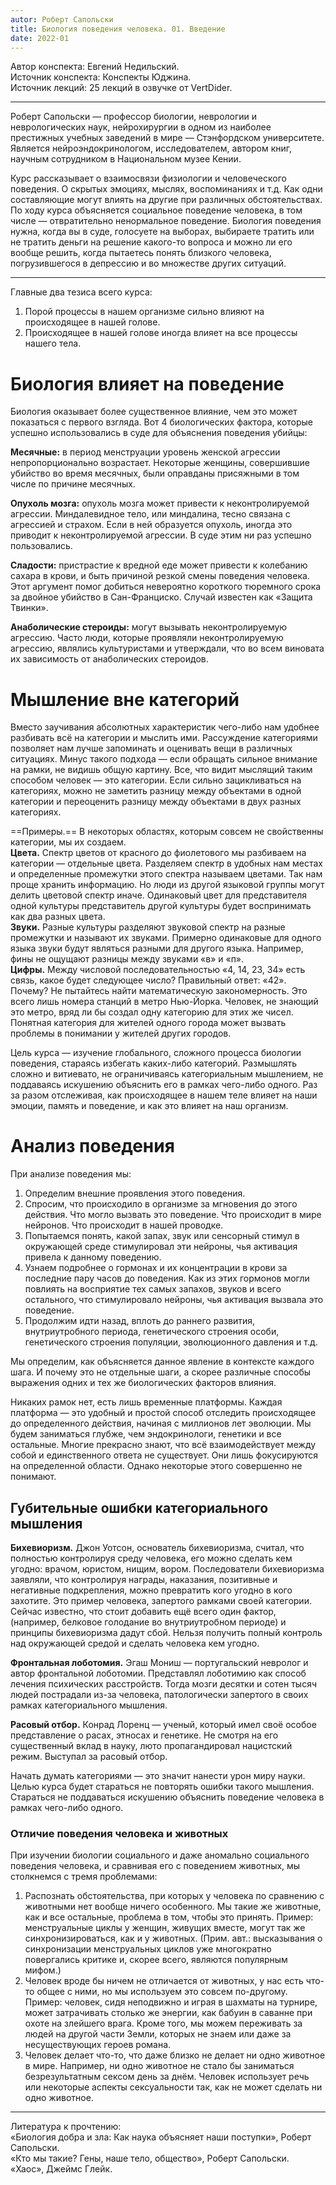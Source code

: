 ```yaml
---
autor: Роберт Сапольски
title: Биология поведения человека. 01. Введение
date: 2022-01
---
```


Автор конспекта: Евгений Недильский.  
Источник конспекта: Конспекты Юджина.  
Источник лекций: 25 лекций в озвучке от VertDider.  

---

Роберт Сапольски — профессор биологии, неврологии и неврологических наук, нейрохирургии в одном из наиболее престижных учебных заведений в мире — Стэнфордском университете. Является нейроэндокринологом, исследователем, автором книг, научным сотрудником в Национальном музее Кении.

Курс рассказывает о взаимосвязи физиологии и человеческого поведения. О скрытых эмоциях, мыслях, воспоминаниях и т.д. Как одни составляющие могут влиять на другие при различных обстоятельствах. По ходу курса объясняется социальное поведение человека, в том числе — отвратительно ненормальное поведение. Биология поведения нужна, когда вы в суде, голосуете на выборах, выбираете тратить или не тратить деньги на решение какого-то вопроса и можно ли его вообще решить, когда пытаетесь понять близкого человека, погрузившегося в депрессию и во множестве других ситуаций.

---

Главные два тезиса всего курса:
1. Порой процессы в нашем организме сильно влияют на происходящее в нашей голове.
2. Происходящее в нашей голове иногда влияет на все процессы нашего тела.

# Биология влияет на поведение
Биология оказывает более существенное влияние, чем это может показаться с первого взгляда. Вот 4 биологических фактора, которые успешно использовались в суде для объяснения поведения убийцы:

**Месячные:** в период менструации уровень женской агрессии непропорционально возрастает. Некоторые женщины, совершившие убийство во время месячных, были оправданы присяжными в том числе по причине месячных.

**Опухоль мозга:** опухоль мозга может привести к неконтролируемой агрессии. Миндалевидное тело, или миндалина, тесно связана с агрессией и страхом. Если в ней образуется опухоль, иногда это приводит к неконтролируемой агрессии. В суде этим ни раз успешно пользовались.

**Сладости:** пристрастие к вредной еде может привести к колебанию сахара в крови, и быть причиной резкой смены поведения человека. Этот аргумент помог добиться невероятно короткого тюремного срока за двойное убийство в Сан-Франциско. Случай известен как «Защита Твинки».

**Анаболические стероиды:** могут вызывать неконтролируемую агрессию. Часто люди, которые проявляли неконтролируемую агрессию, являлись культуристами и утверждали, что во всем виновата их зависимость от анаболических стероидов.

# Мышление вне категорий
Вместо заучивания абсолютных характеристик чего-либо нам удобнее разбивать всё на категории и мыслить ими. Рассуждение категориями позволяет нам лучше запоминать и оценивать вещи в различных ситуациях. Минус такого подхода — если обращать сильное внимание на рамки, не видишь общую картину. Все, что видит мыслящий таким способом человек — это категории. Если сильно зацикливаться на категориях, можно не заметить разницу между объектами в одной категории и переоценить разницу между объектами в двух разных категориях.

==Примеры.==
В некоторых областях, которым совсем не свойственны категории, мы их создаем.  
**Цвета.** Спектр цветов от красного до фиолетового мы разбиваем на категории — отдельные цвета. Разделяем спектр в удобных нам местах и определенные промежутки этого спектра называем цветами. Так нам проще хранить информацию. Но люди из другой языковой группы могут делить цветовой спектр иначе. Одинаковый цвет для представителя одной культуры представитель другой культуры будет воспринимать как два разных цвета.  
**Звуки.** Разные культуры разделяют звуковой спектр на разные промежутки и называют их звуками. Примерно одинаковые для одного языка звуки будут являться разными для другого языка. Например, фины не ощущают разницы между звуками «в» и «п».  
**Цифры.** Между числовой последовательностью «4, 14, 23, 34» есть связь, какое будет следующее число? Правильный ответ: «42». Почему? Не пытайтесь найти математическую закономерность. Это всего лишь номера станций в метро Нью-Йорка. Человек, не знающий это метро, вряд ли бы создал одну категорию для этих же чисел. Понятная категория для жителей одного города может вызвать проблемы в понимании у жителей других городов.

Цель курса — изучение глобального, сложного процесса биологии поведения, стараясь избегать каких-либо категорий. Размышлять сложно и витиевато, не ограничиваясь категориальным мышлением, не поддаваясь искушению объяснить его в рамках чего-либо одного. Раз за разом отслеживая, как происходящее в нашем теле влияет на наши эмоции, память и поведение, и как это влияет на наш организм.

# Анализ поведения
При анализе поведения мы:

1. Определим внешние проявления этого поведения.
2. Спросим, что происходило в организме за мгновения до этого действия. Что могло вызвать это поведение. Что происходит в мире нейронов. Что происходит в нашей проводке.
3. Попытаемся понять, какой запах, звук или сенсорный стимул в окружающей среде стимулировал эти нейроны, чья активация привела к данному поведению.
4. Узнаем подробнее о гормонах и их концентрации в крови за последние пару часов до поведения. Как из этих гормонов могли повлиять на восприятие тех самых запахов, звуков и всего остального, что стимулировало нейроны, чья активация вызвала это поведение.
5. Продолжим идти назад, вплоть до раннего развития, внутриутробного периода, генетического строения особи, генетического строения популяции, эволюционного давления и т.д.

Мы определим, как объясняется данное явление в контексте каждого шага. И почему это не отдельные шаги, а скорее различные способы выражения одних и тех же биологических факторов влияния.

Никаких рамок нет, есть лишь временные платформы. Каждая платформа — это удобный и простой способ отследить происходящее до определенного действия, начиная с миллионов лет эволюции. Мы будем заниматься глубже, чем эндокринологи, генетики и все остальные. Многие прекрасно знают, что всё взаимодействует между собой и единственного ответа не существует. Они лишь фокусируются на определенной области. Однако некоторые этого совершенно не понимают.

## Губительные ошибки категориального мышления
**Бихевиоризм.** Джон Уотсон, основатель бихевиоризма, считал, что полностью контролируя среду человека, его можно сделать кем угодно: врачом, юристом, нищим, вором. Последователи бихевиоризма заявляли, что контролируя награды, наказания, позитивные и негативные подкрепления, можно превратить кого угодно в кого захотите. Это пример человека, запертого рамками своей категории. Сейчас известно, что стоит добавить ещё всего один фактор, (например, белковое голодание во внутриутробном периоде) и принципы бихевиоризма дадут сбой. Нельзя получить полный контроль над окружающей средой и сделать человека кем угодно.

**Фронтальная лоботомия.** Эгаш Мониш — португальский невролог и автор фронтальной лоботомии. Представлял лоботимию как способ лечения психических расстройств. Тогда мозги десятки и сотен тысяч людей пострадали из-за человека, патологически запертого в своих рамках категориального мышления.

**Расовый отбор.** Конрад Лоренц — ученый, который имел своё особое представление о расах, этносах и генетике. Не смотря на его существенный вклад в науку, люто пропагандировал нацистский режим. Выступал за расовый отбор.

Начать думать категориями — это значит нанести урон миру науки. Целью курса будет стараться не повторять ошибки такого мышления. Стараться не поддаваться искушению объяснить поведение человека в рамках чего-либо одного.

### Отличие поведения человека и животных
При изучении биологии социального и даже аномально социального поведения человека, и сравнивая его с поведением животных, мы столкнемся с тремя проблемами:
1. Распознать обстоятельства, при которых у человека по сравнению с животными нет вообще ничего особенного. Мы такие же животные, как и все остальные, проблема в том, чтобы это принять. Пример: менструальные циклы у женщин, живущих вместе, могут так же синхронизироваться, как и у животных. (Прим. авт.: высказывания о синхронизации менструальных циклов уже многократно повергались критике и, скорее всего, являются популярным мифом.)
2. Человек вроде бы ничем не отличается от животных, у нас есть что-то общее с ними, но мы используем это совсем по-другому. Пример: человек, сидя неподвижно и играя в шахматы на турнире, может затрачивать столько же энергии, как бабуин в саванне при охоте на злейшего врага. Кроме того, мы можем переживать за людей на другой части Земли, которых не знаем или даже за несуществующих героев романа.
3. Человек делает что-то, что даже близко не делает ни одно животное в мире. Например, ни одно животное не стало бы заниматься безрезультатным сексом день за днём. Человек использует речь или некоторые аспекты сексуальности так, как не может сделать ни одно животное.

---

Литература к прочтению:  
«Биология добра и зла: Как наука объясняет наши поступки», Роберт Сапольски.  
«Кто мы такие? Гены, наше тело, общество», Роберт Сапольски.  
«Хаос», Джеймс Глейк.  
